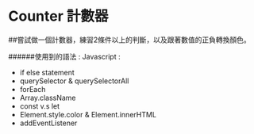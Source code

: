# Counter 計數器
##嘗試做一個計數器，練習2條件以上的判斷，以及跟著數值的正負轉換顏色。

######使用到的語法 : 
Javascript :
  * if else statement
  * querySelector & querySelectorAll
  * forEach
  * Array.className
  * const v.s let
  * Element.style.color & Element.innerHTML
  * addEventListener

